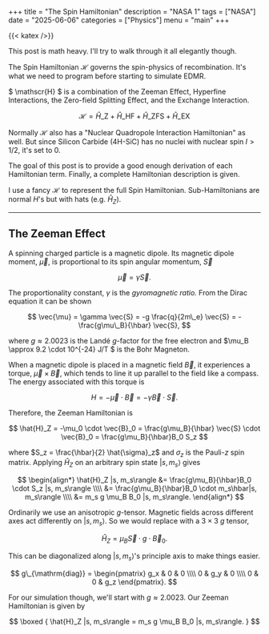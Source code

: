 +++ 
title = "The Spin Hamiltonian" 
description = "NASA 1" 
tags = ["NASA"]
date = "2025-06-06" 
categories = ["Physics"] 
menu = "main"
+++

{{< katex />}}

This post is math heavy. I'll try to walk through it all elegantly though. 

The Spin Hamiltonian $\mathscr{H}$ governs the spin-physics of recombination. It's what we
need to program before starting to simulate EDMR.

$ \mathscr{H} $ is a combination of the Zeeman Effect, Hyperfine Interactions,
the Zero-field Splitting Effect, and the Exchange Interaction. 

$$
\mathscr{H} = 
\hat{H}\_{\mathrm{Z}}   + 
\hat{H}\_{\mathrm{HF}}  + 
\hat{H}\_{\mathrm{ZFS}} + 
\hat{H}\_{\mathrm{EX}}
$$ 

Normally $\mathscr{H}$ also has a "Nuclear Quadropole Interaction Hamiltonian"
as well. But since Silicon Carbide (4H-SiC) has no nuclei with nuclear spin $I >
1/2$, it's set to 0. 

The goal of this post is to provide a good enough derivation of each
Hamiltonian term. Finally, a complete Hamiltonian description is given. 

I use a fancy $\mathscr{H}$ to represent the full Spin Hamiltonian.
Sub-Hamiltonians are normal $H$'s but with hats (e.g. $\hat{H}_Z$). 

---

## The Zeeman Effect 

A spinning charged particle is a magnetic dipole. Its magnetic dipole moment,
$\vec{\mu}$, is proportional to its spin angular momentum, $\vec{S}$ 

$$ \vec{\mu} = \gamma \vec{S}.$$

The proportionality constant, $\gamma$ is the *gyromagnetic ratio.* From the
Dirac equation it can be shown 

$$
\vec{\mu} = \gamma \vec{S} = -g \frac{q}{2m\_e} \vec{S} = -\frac{g\mu\_B}{\hbar}
\vec{S}, 
$$

where $g \approx 2.0023$ is the Landé $g$-factor for the free electron
and $\mu_B \approx 9.2 \cdot 10^{-24} J/T $ is the Bohr Magneton.  

When a magnetic dipole is placed in a magnetic field $\vec{B}$, it experiences
a torque, $\vec{\mu} \times \vec{B}$, which tends to line it up parallel to the
field like a compass. The energy associated with this torque is 

$$
H = -\vec{\mu} \cdot \vec{B} = -\gamma \vec{B} \cdot \vec{S}. 
$$

Therefore, the Zeeman Hamiltonian is 

$$
\hat{H}_Z = -\mu_0 \cdot \vec{B}_0 = \frac{g\mu_B}{\hbar} \vec{S} \cdot
\vec{B}_0 = \frac{g\mu_B}{\hbar}B_0 S_z
$$    

where $S_z = \frac{\hbar}{2} \hat{\sigma}_z$ and $\sigma_z$ is the Pauli-$z$ spin
matrix. Applying $\hat{H}_Z$ on an arbitrary spin state $|s, m_s\rangle$ gives 

$$
\begin{align*}
\hat{H}_Z |s, m_s\rangle &= \frac{g\mu_B}{\hbar}B_0 \cdot S_z |s, m_s\rangle
\\\\ &= \frac{g\mu_B}{\hbar}B_0 \cdot m_s\hbar|s, m_s\rangle \\\\ 
&= m_s g \mu_B B_0 |s, m_s\rangle. 
\end{align*}
$$

Ordinarily we use an anisotropic $g$-tensor. Magnetic fields across different
axes act differently on $|s, m_s\rangle$. So we would replace with a $3 \times 3$ $g$
tensor, 

$$\hat{H}_Z = \mu_B \vec{S} \cdot g \cdot \vec{B}_0.$$

This can be diagonalized along $|s, m_s\rangle$'s principle axis to make things easier.  

$$ g\_{\mathrm{diag}} = \begin{pmatrix} g_x & 0 & 0 \\\\ 0 & g_y & 0 \\\\ 0 & 0
& g_z \end{pmatrix}. $$

For our simulation though, we'll start with $g \approx 2.0023$. 
Our Zeeman Hamiltonian is given by   

$$ 
\boxed { 
\hat{H}_Z |s, m_s\rangle = m_s g \mu_B B_0 |s, m_s\rangle.
}
$$
